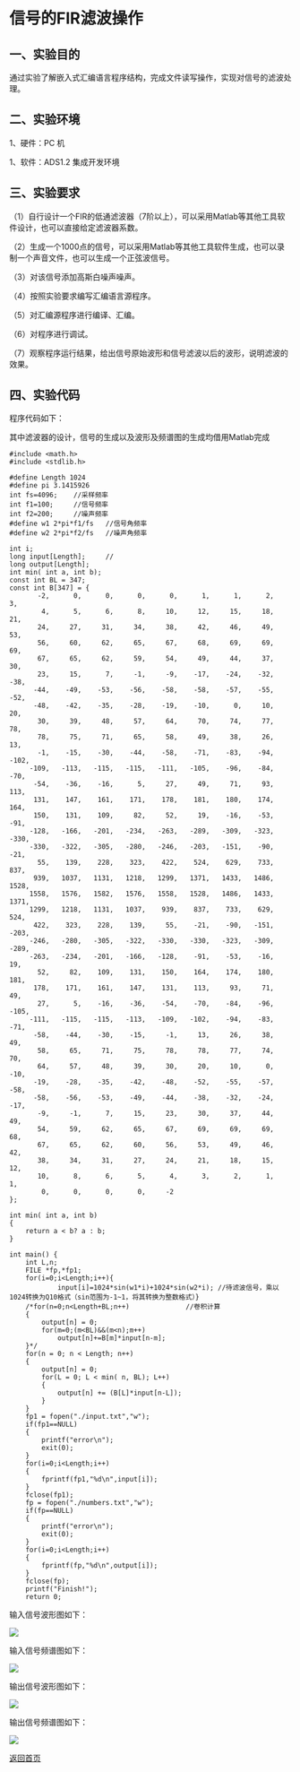# 信号的FIR滤波操作

## 一、实验目的

通过实验了解嵌入式汇编语言程序结构，完成文件读写操作，实现对信号的滤波处理。

## 二、实验环境

1、硬件：PC 机

1、软件：ADS1.2 集成开发环境

## 三、实验要求

（1）自行设计一个FIR的低通滤波器（7阶以上），可以采用Matlab等其他工具软件设计，也可以直接给定滤波器系数。

（2）生成一个1000点的信号，可以采用Matlab等其他工具软件生成，也可以录制一个声音文件，也可以生成一个正弦波信号。

（3）对该信号添加高斯白噪声噪声。

（4）按照实验要求编写汇编语言源程序。

（5）对汇编源程序进行编译、汇编。

（6）对程序进行调试。

（7）观察程序运行结果，给出信号原始波形和信号滤波以后的波形，说明滤波的效果。

## 四、实验代码

程序代码如下：

其中滤波器的设计，信号的生成以及波形及频谱图的生成均借用Matlab完成

```
#include <math.h>
#include <stdlib.h>
 
#define Length 1024
#define pi 3.1415926
int fs=4096;	//采样频率
int f1=100;		//信号频率
int f2=200;		//噪声频率
#define w1 2*pi*f1/fs	//信号角频率
#define w2 2*pi*f2/fs	//噪声角频率
 
int i;
long input[Length];		//
long output[Length];
int min( int a, int b);
const int BL = 347;
const int B[347] = {
       -2,      0,      0,      0,      0,      1,      1,      2,      3,
        4,      5,      6,      8,     10,     12,     15,     18,     21,
       24,     27,     31,     34,     38,     42,     46,     49,     53,
       56,     60,     62,     65,     67,     68,     69,     69,     69,
       67,     65,     62,     59,     54,     49,     44,     37,     30,
       23,     15,      7,     -1,     -9,    -17,    -24,    -32,    -38,
      -44,    -49,    -53,    -56,    -58,    -58,    -57,    -55,    -52,
      -48,    -42,    -35,    -28,    -19,    -10,      0,     10,     20,
       30,     39,     48,     57,     64,     70,     74,     77,     78,
       78,     75,     71,     65,     58,     49,     38,     26,     13,
       -1,    -15,    -30,    -44,    -58,    -71,    -83,    -94,   -102,
     -109,   -113,   -115,   -115,   -111,   -105,    -96,    -84,    -70,
      -54,    -36,    -16,      5,     27,     49,     71,     93,    113,
      131,    147,    161,    171,    178,    181,    180,    174,    164,
      150,    131,    109,     82,     52,     19,    -16,    -53,    -91,
     -128,   -166,   -201,   -234,   -263,   -289,   -309,   -323,   -330,
     -330,   -322,   -305,   -280,   -246,   -203,   -151,    -90,    -21,
       55,    139,    228,    323,    422,    524,    629,    733,    837,
      939,   1037,   1131,   1218,   1299,   1371,   1433,   1486,   1528,
     1558,   1576,   1582,   1576,   1558,   1528,   1486,   1433,   1371,
     1299,   1218,   1131,   1037,    939,    837,    733,    629,    524,
      422,    323,    228,    139,     55,    -21,    -90,   -151,   -203,
     -246,   -280,   -305,   -322,   -330,   -330,   -323,   -309,   -289,
     -263,   -234,   -201,   -166,   -128,    -91,    -53,    -16,     19,
       52,     82,    109,    131,    150,    164,    174,    180,    181,
      178,    171,    161,    147,    131,    113,     93,     71,     49,
       27,      5,    -16,    -36,    -54,    -70,    -84,    -96,   -105,
     -111,   -115,   -115,   -113,   -109,   -102,    -94,    -83,    -71,
      -58,    -44,    -30,    -15,     -1,     13,     26,     38,     49,
       58,     65,     71,     75,     78,     78,     77,     74,     70,
       64,     57,     48,     39,     30,     20,     10,      0,    -10,
      -19,    -28,    -35,    -42,    -48,    -52,    -55,    -57,    -58,
      -58,    -56,    -53,    -49,    -44,    -38,    -32,    -24,    -17,
       -9,     -1,      7,     15,     23,     30,     37,     44,     49,
       54,     59,     62,     65,     67,     69,     69,     69,     68,
       67,     65,     62,     60,     56,     53,     49,     46,     42,
       38,     34,     31,     27,     24,     21,     18,     15,     12,
       10,      8,      6,      5,      4,      3,      2,      1,      1,
        0,      0,      0,      0,     -2
};

int min( int a, int b)
{
	return a < b? a : b;
}
 
int main() {
	int L,n;
	FILE *fp,*fp1;
	for(i=0;i<Length;i++){
			input[i]=1024*sin(w1*i)+1024*sin(w2*i);	//待滤波信号，乘以1024转换为Q10格式（sin范围为-1~1，将其转换为整数格式）}
	/*for(n=0;n<Length+BL;n++)				//卷积计算
	{
	    output[n] = 0;
		for(m=0;(m<BL)&&(m<n);m++)
			output[n]+=B[m]*input[n-m];
	}*/
	for(n = 0; n < Length; n++)
	{	
		output[n] = 0;
		for(L = 0; L < min( n, BL); L++)
		{	
			output[n] += (B[L]*input[n-L]);
		}
	}
    fp1 = fopen("./input.txt","w");
    if(fp1==NULL)
    {
        printf("error\n");
        exit(0);
    }
    for(i=0;i<Length;i++)
    {
        fprintf(fp1,"%d\n",input[i]);
    }
    fclose(fp1);
    fp = fopen("./numbers.txt","w");
    if(fp==NULL)
    {
        printf("error\n");
        exit(0);
    }
    for(i=0;i<Length;i++)
    {
        fprintf(fp,"%d\n",output[i]);
    }
    fclose(fp);
	printf("Finish!");
    return 0;
```

输入信号波形图如下：

![](https://raw.githubusercontent.com/timerring/picgo/master/picbed/image-20230218121725148.png)

输入信号频谱图如下：

![](https://raw.githubusercontent.com/timerring/picgo/master/picbed/image-20230218122413384.png)

输出信号波形图如下：

![](https://raw.githubusercontent.com/timerring/picgo/master/picbed/image-20230218121829551.png)

输出信号频谱图如下：

![](https://raw.githubusercontent.com/timerring/picgo/master/picbed/image-20230218121849527.png)







[返回首页](https://github.com/timerring/hardware-tutorial)
